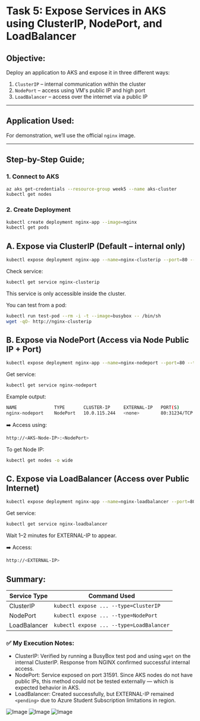 #  Task 5: Expose Services in AKS using ClusterIP, NodePort, and LoadBalancer

##  Objective:
Deploy an application to AKS and expose it in three different ways:
1. `ClusterIP` – internal communication within the cluster
2. `NodePort` – access using VM's public IP and high port
3. `LoadBalancer` – access over the internet via a public IP

---

##  Application Used:
For demonstration, we’ll use the official `nginx` image.

---

##  Step-by-Step Guide;

### 1️. Connect to AKS

```bash
az aks get-credentials --resource-group week5 --name aks-cluster
kubectl get nodes
```

### 2️. Create Deployment
```bash
kubectl create deployment nginx-app --image=nginx
kubectl get pods
```
## A. Expose via ClusterIP (Default – internal only)
```bash
kubectl expose deployment nginx-app --name=nginx-clusterip --port=80 --target-port=80 --type=ClusterIP
```

Check service:
```bash
kubectl get service nginx-clusterip
```
 This service is only accessible inside the cluster.

You can test from a pod:
```bash
kubectl run test-pod --rm -i -t --image=busybox -- /bin/sh
wget -qO- http://nginx-clusterip
```

## B. Expose via NodePort (Access via Node Public IP + Port)
```bash
kubectl expose deployment nginx-app --name=nginx-nodeport --port=80 --target-port=80 --type=NodePort
```

Get service:
```bash
kubectl get service nginx-nodeport
```

Example output:

```bash
NAME              TYPE       CLUSTER-IP     EXTERNAL-IP   PORT(S)        AGE
nginx-nodeport    NodePort   10.0.115.244   <none>        80:31234/TCP   1m
```
➡️ Access using:
```bash
http://<AKS-Node-IP>:<NodePort>
```

To get Node IP:
```bash
kubectl get nodes -o wide
```

## C. Expose via LoadBalancer (Access over Public Internet)
```bash
kubectl expose deployment nginx-app --name=nginx-loadbalancer --port=80 --target-port=80 --type=LoadBalancer
```

Get service:
```bash
kubectl get service nginx-loadbalancer
```

Wait 1–2 minutes for EXTERNAL-IP to appear.

➡️ Access:
```bash
http://<EXTERNAL-IP>
```

## Summary:
| Service Type | Command Used                          |
|--------------|----------------------------------------|
| ClusterIP    | `kubectl expose ... --type=ClusterIP`  |
| NodePort     | `kubectl expose ... --type=NodePort`   |
| LoadBalancer | `kubectl expose ... --type=LoadBalancer`|

### ✅ My Execution Notes:

- ClusterIP: Verified by running a BusyBox test pod and using `wget` on the internal ClusterIP. Response from NGINX confirmed successful internal access.
- NodePort: Service exposed on port 31591. Since AKS nodes do not have public IPs, this method could not be tested externally — which is expected behavior in AKS.
- LoadBalancer: Created successfully, but EXTERNAL-IP remained `<pending>` due to Azure Student Subscription limitations in  region.


![Image](https://github.com/user-attachments/assets/1c0a2246-cab2-4046-a275-4e8525769085)
![Image](https://github.com/user-attachments/assets/65fa34a0-93a9-49cd-8a30-043ec9f5dc8f)
![Image](https://github.com/user-attachments/assets/516240aa-d053-41df-adcb-2bfcfb5cc877)

